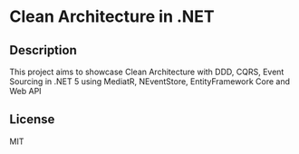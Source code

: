 # Clean Architecture in .NET

## Description

This project aims to showcase Clean Architecture with DDD, CQRS, Event Sourcing in .NET 5 using MediatR, NEventStore, EntityFramework Core and Web API

## License

MIT